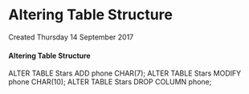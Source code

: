 # Altering Table Structure
Created Thursday 14 September 2017

#### Altering Table Structure
ALTER TABLE Stars ADD phone CHAR(7);
ALTER TABLE Stars MODIFY phone CHAR(10);
ALTER TABLE Stars DROP COLUMN phone;


